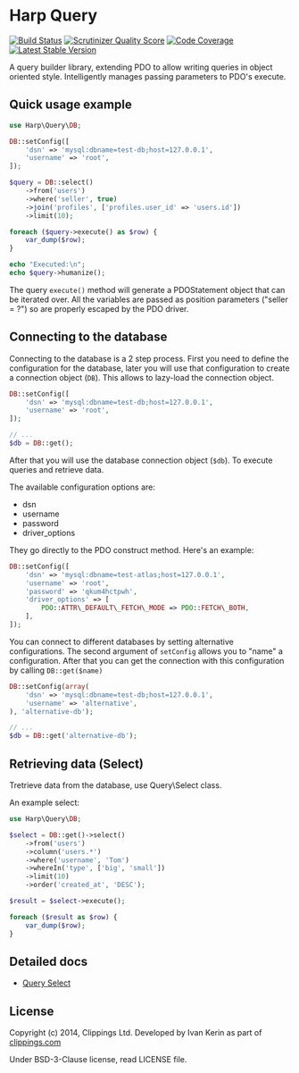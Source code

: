 # Harp Query

[![Build Status](https://travis-ci.org/harp-orm/query.svg?branch=master)](https://travis-ci.org/harp-orm/query)
[![Scrutinizer Quality Score](https://scrutinizer-ci.com/g/harp-orm/query/badges/quality-score.png?s=429880c25663a4c0c4768fbb4158abe048726e82)](https://scrutinizer-ci.com/g/harp-orm/query/)
[![Code Coverage](https://scrutinizer-ci.com/g/harp-orm/query/badges/coverage.png?s=e32088c682e67d1c7eec28b58f9c6a34a2123ed7)](https://scrutinizer-ci.com/g/harp-orm/query/)
[![Latest Stable Version](https://poser.pugx.org/harp-orm/query/v/stable.svg)](https://packagist.org/packages/harp-orm/query)

A query builder library, extending PDO to allow writing queries in object oriented style.
Intelligently manages passing parameters to PDO's execute.

## Quick usage example

```php
use Harp\Query\DB;

DB::setConfig([
    'dsn' => 'mysql:dbname=test-db;host=127.0.0.1',
    'username' => 'root',
]);

$query = DB::select()
    ->from('users')
    ->where('seller', true)
    ->join('profiles', ['profiles.user_id' => 'users.id'])
    ->limit(10);

foreach ($query->execute() as $row) {
    var_dump($row);
}

echo "Executed:\n";
echo $query->humanize();
```

The query ``execute()`` method will generate a PDOStatement object that can be iterated over. All the variables are passed as position parameters ("seller = ?") so are properly escaped by the PDO driver.

## Connecting to the database

Connecting to the database is a 2 step process. First you need to define the configuration for the database, later you will use that configuration to create a connection object (``DB``). This allows to lazy-load the connection object.

```php
DB::setConfig([
    'dsn' => 'mysql:dbname=test-db;host=127.0.0.1',
    'username' => 'root',
]);

// ...
$db = DB::get();
```
After that you will use the database connection object (``$db``). To execute queries and retrieve data.

The available configuration options are:

 - dsn
 - username
 - password
 - driver_options

They go directly to the PDO construct method. Here's an example:

```php
DB::setConfig([
    'dsn' => 'mysql:dbname=test-atlas;host=127.0.0.1',
    'username' => 'root',
    'password' => 'qkum4hctpwh',
    'driver_options' => [
        PDO::ATTR\_DEFAULT\_FETCH\_MODE => PDO::FETCH\_BOTH,
    ],
]);
```

You can connect to different databases by setting alternative configurations. The second argument of ``setConfig`` allows you to "name" a configuration. After that you can get the connection with this configuration by calling ``DB::get($name)``

```php
DB::setConfig(array(
    'dsn' => 'mysql:dbname=test-db;host=127.0.0.1',
    'username' => 'alternative',
), 'alternative-db');

// ...
$db = DB::get('alternative-db');
```

## Retrieving data (Select)

Tretrieve data from the database, use Query\Select class.

An example select:

```php
use Harp\Query\DB;

$select = DB::get()->select()
    ->from('users')
    ->column('users.*')
    ->where('username', 'Tom')
    ->whereIn('type', ['big', 'small'])
    ->limit(10)
    ->order('created_at', 'DESC');

$result = $select->execute();

foreach ($result as $row) {
    var_dump($row);
}
```

## Detailed docs

- [Query Select](/docs/Select.md)

## License

Copyright (c) 2014, Clippings Ltd. Developed by Ivan Kerin as part of [clippings.com](http://clippings.com)

Under BSD-3-Clause license, read LICENSE file.
